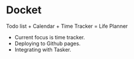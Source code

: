 # Docket
Todo list + Calendar + Time Tracker = Life Planner

- Current focus is time tracker.
- Deploying to Github pages.
- Integrating with Tasker.
